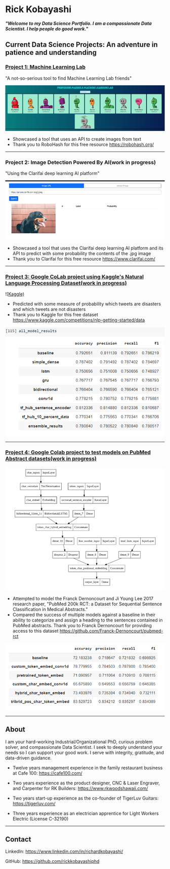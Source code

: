 # **Rick Kobayashi**
**_"Welcome to my Data Science Portfolio. I am a compassionate Data Scientist. I help people do good work."_**

## Current Data Science Projects: An adventure in patience and understanding

### [Project 1: Machine Learning Lab](https://github.com/rickkobayashiphd/mandel)

"A not-so-serious tool to find Machine Learning Lab friends"

![Professor Mandel's Machine Learning Lab](images/lab.png)

* Showcased a tool that uses an API to create images from text
* Thank you to RoboHash for this free resource https://robohash.org/

---
### Project 2: Image Detection Powered By AI(work in progress)

"Using the Clarifai deep learning AI platform"

![Clarifai API](images/clarifai.png)

* Showcased a tool that uses the Clarifai deep learning AI platform and its API to predict with some probability the contents of the .jpg image
* Thank you to Clarifai for this free resource https://www.clarifai.com/

---
### [Project 3: Google CoLab project using Kaggle's Natural Language Processing Dataset(work in progress)](https://github.com/rickkobayashiphd/nlp)

![[Kaggle)](images/kaggle.png)

* Predicted with some measure of probability which tweets are disasters and which tweets are not disasters
* Thank you to Kaggle for this free dataset https://www.kaggle.com/competitions/nlp-getting-started/data


![Results](images/encoder.png "Model Comparison")

---
### [Project 4: Google Colab project to test models on PubMed Abstract datasets(work in progress)](https://github.com/rickkobayashiphd/pubmed)

![Model](images/model.png "Logo Title")

* Attempted to model the Franck Dernoncourt and Ji Young Lee 2017 research paper, "PubMed 200k RCT: a Dataset for Sequential Sentence Classification in Medical Abstracts." 
* Compared the success of multiple models against a baseline in their ability to categorize and assign a heading to the sentences contained in PubMed abstracts.
 Thank you to Franck Dernoncourt for providing access to this dataset https://github.com/Franck-Dernoncourt/pubmed-rct

![Results](images/tribrid.png "Model Comparison")

---

## **About**

I am your hard-working Industrial/Organizational PhD, curious problem solver, and compassionate Data Scientist.
I seek to deeply understand your needs so I can support your good work. 
I serve with integrity, gratitude, and data-driven guidance.

* Twelve years management experience in the family restaurant business at Cafe 100: https://cafe100.com/

* Two years experience as the product designer, CNC & Laser Engraver, and Carpenter for RK Builders: https://www.rkwoodshawaii.com/

* Two years start-up experience as the co-founder of TigerLuv Guitars: https://tigerluv.com/

* Three years experience as an electrician apprentice for Light Workers Electric (License C-32190)

---

## **Contact**

LinkedIn: https://www.linkedin.com/in/richardkobayashi/

GitHub: https://github.com/rickkobayashiphd
